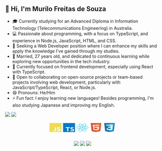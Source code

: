 ## 👋 Hi, I'm Murilo Freitas de Souza

- 🎓 Currently studying for an Advanced Diploma in Information Technology (Telecommunications Engineering) in Australia.
- 💻 Passionate about programming, with a focus on TypeScript, and experience in Node.js, JavaScript, HTML, and CSS.
- 🔭 Seeking a Web Developer position where I can enhance my skills and apply the knowledge I've gained through my studies.
- 💍 Married, 27 years old, and dedicated to continuous learning while exploring new opportunities in the tech industry.
- 🌱 Currently focused on frontend development, especially using React with TypeScript.
- 👯 Open to collaborating on open-source projects or team-based projects involving web development, particularly with JavaScript/TypeScript, React, or Node.js.
- 😄 Pronouns: He/Him
- ⚡ Fun fact: I enjoy learning new languages! Besides programming, I'm also studying Japanese and improving my English.
  <div >
<img height="180em" src="https://github-readme-stats.vercel.app/api?username=DevMurilol&show_icons=true&theme=gruvbox">
<img height="180em" src="https://github-readme-stats.vercel.app/api/top-langs/?username=DevMurilol&show_icons=true&theme=gruvbox&layout=compact"></div>
<div style="display: inline_block" align="center"><br>
  <img align="center" alt="Murilo-Js" height="30" width="40" src="https://raw.githubusercontent.com/devicons/devicon/master/icons/javascript/javascript-plain.svg">
  <img align="center" alt="Murilo-Ts" height="30" width="40" src="https://raw.githubusercontent.com/devicons/devicon/master/icons/typescript/typescript-plain.svg">
  <img align="center" alt="Murilo-React" height="30" width="40" src="https://raw.githubusercontent.com/devicons/devicon/master/icons/react/react-original.svg">
  <img align="center" alt="Murilo-HTML" height="30" width="40" src="https://raw.githubusercontent.com/devicons/devicon/master/icons/html5/html5-original.svg">
  <img align="center" alt="Murilo-CSS" height="30" width="40" src="https://raw.githubusercontent.com/devicons/devicon/master/icons/css3/css3-original.svg">
</div>

  ##  

<div align="center"> 
  <a href="https://instagram.com/murilodxdt" target="_blank"><img src="https://img.shields.io/badge/-Instagram-%23E4405F?style=for-the-badge&logo=instagram&logoColor=white" target="_blank"></a>
  <a href = "mailto:murilodesouzamfs@gmail.com"><img src="https://img.shields.io/badge/-Gmail-%23333?style=for-the-badge&logo=gmail&logoColor=white" target="_blank"></a>
  <a href="https://www.linkedin.com/in/murilo-freitas-de-souza-862a5121b/" target="_blank"><img src="https://img.shields.io/badge/-LinkedIn-%230077B5?style=for-the-badge&logo=linkedin&logoColor=white" target="_blank"></a> 
  
</div>
